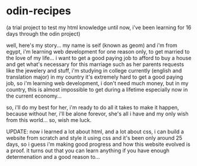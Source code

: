 # odin-recipes
(a trial project to test my html knowledge until now, i've been learning for 16 days through the odin project)

well, here's my story...
my name is seif (known as geom) and i'm from egypt, i'm learning web development for one reason only, to get married to the love of my life...
i want to get a good paying job to afford to buy a house and get what's necessary for this marriage such as her parents requests like the jewelery and stuff, i'm studying in college currently (english and translation major) in my country it's extremely hard to get a good paying job, so i'm learning web development, i don't need much money, but in my country, this is almost impossible to get during a lifetime especially now in the current economy...

so, i'll do my best for her, i'm ready to do all it takes to make it happen, because without her, i'll be alone forevor, she's all i have and my only wish from this world...
so, wish me luck.

UPDATE: now i learned a lot about html, and a lot about css, i can build a website from scratch and style it using css and it's been only around 25 days, so i guess i'm making good progress and how this website evolved is a proof.
it turns out that you can learn anything if you have enough determenation and a good reason to...